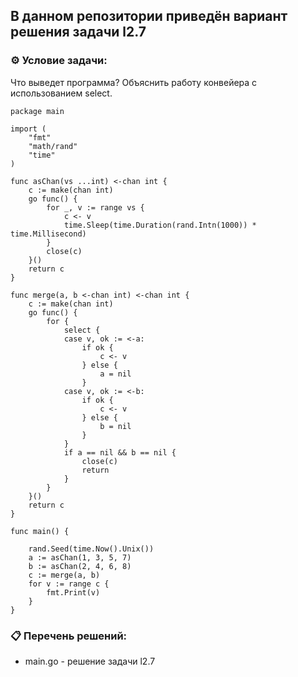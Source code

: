 ## В данном репозитории приведён вариант решения задачи l2.7  

### ⚙️ Условие задачи:  

Что выведет программа?
Объяснить работу конвейера с использованием select.

    package main

    import (
	    "fmt"
	    "math/rand"
	    "time"
    )

    func asChan(vs ...int) <-chan int {
	    c := make(chan int)
	    go func() {
		    for _, v := range vs {
			    c <- v
			    time.Sleep(time.Duration(rand.Intn(1000)) * time.Millisecond)
		    }
		    close(c)
	    }()
	    return c
    }

    func merge(a, b <-chan int) <-chan int {
	    c := make(chan int)
	    go func() {
		    for {
			    select {
			    case v, ok := <-a:
				    if ok {
					    c <- v
				    } else {
					    a = nil
				    }
			    case v, ok := <-b:
				    if ok {
					    c <- v
				    } else {
					    b = nil
				    }
			    }
			    if a == nil && b == nil {
				    close(c)
				    return
			    }
		    }
	    }()
	    return c
    }

    func main() {

	    rand.Seed(time.Now().Unix())
	    a := asChan(1, 3, 5, 7)
	    b := asChan(2, 4, 6, 8)
	    c := merge(a, b)
	    for v := range c {
		    fmt.Print(v)
	    }
    }
    
### 📋 Перечень решений:

- main.go - решение задачи l2.7  
